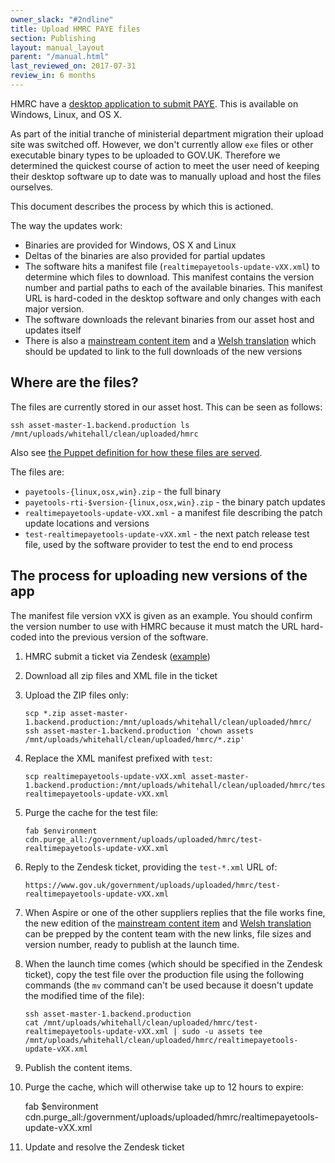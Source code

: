 ```yaml
---
owner_slack: "#2ndline"
title: Upload HMRC PAYE files
section: Publishing
layout: manual_layout
parent: "/manual.html"
last_reviewed_on: 2017-07-31
review_in: 6 months
---
```


HMRC have a [desktop application to submit
PAYE](https://www.gov.uk/basic-paye-tools). This is available on Windows,
Linux, and OS X.

As part of the initial tranche of ministerial department migration their
upload site was switched off. However, we don't currently allow `exe`
files or other executable binary types to be uploaded to GOV.UK.
Therefore we determined the quickest course of action to meet the user
need of keeping their desktop software up to date was to manually upload
and host the files ourselves.

This document describes the process by which this is actioned.

The way the updates work:

-   Binaries are provided for Windows, OS X and Linux
-   Deltas of the binaries are also provided for partial updates
-   The software hits a manifest file
    (`realtimepayetools-update-vXX.xml`) to determine which files
    to download. This manifest contains the version number and partial
    paths to each of the available binaries. This manifest URL is
    hard-coded in the desktop software and only changes with each major version.
-   The software downloads the relevant binaries from our asset host and
    updates itself
-   There is also a [mainstream content
    item](https://www.gov.uk/basic-paye-tools) and a [Welsh
    translation](https://www.gov.uk/lawrlwytho-offer-twe-sylfaenol-cthem)
    which should be updated to link to the full downloads of the new versions

## Where are the files?

The files are currently stored in our asset host. This can be seen as
follows:

    ssh asset-master-1.backend.production ls /mnt/uploads/whitehall/clean/uploaded/hmrc

Also see [the Puppet definition for how these files are
served](https://github.com/alphagov/govuk-puppet/blob/b97161bb04a9602fabc80db2a65c923fca27cb42/modules/govuk/manifests/apps/whitehall.pp#L94-L110).

The files are:

-   `payetools-{linux,osx,win}.zip` - the full binary
-   `payetools-rti-$version-{linux,osx,win}.zip` - the binary patch
    updates
-   `realtimepayetools-update-vXX.xml` - a manifest file describing the
    patch update locations and versions
-   `test-realtimepayetools-update-vXX.xml` - the next patch release
    test file, used by the software provider to test the end to end
    process

## The process for uploading new versions of the app

The manifest file version vXX is given as an example. You should confirm the
version number to use with HMRC because it must match the URL hard-coded into
the previous version of the software.

1.  HMRC submit a ticket via Zendesk
    ([example](https://govuk.zendesk.com/tickets/771694))
2.  Download all zip files and XML file in the ticket
3.  Upload the ZIP files only:

        scp *.zip asset-master-1.backend.production:/mnt/uploads/whitehall/clean/uploaded/hmrc/
        ssh asset-master-1.backend.production 'chown assets /mnt/uploads/whitehall/clean/uploaded/hmrc/*.zip'

4.  Replace the XML manifest prefixed with `test`:

        scp realtimepayetools-update-vXX.xml asset-master-1.backend.production:/mnt/uploads/whitehall/clean/uploaded/hmrc/test-realtimepayetools-update-vXX.xml

5.  Purge the cache for the test file:

        fab $environment cdn.purge_all:/government/uploads/uploaded/hmrc/test-realtimepayetools-update-vXX.xml

6.  Reply to the Zendesk ticket, providing the `test-*.xml` URL of:

        https://www.gov.uk/government/uploads/uploaded/hmrc/test-realtimepayetools-update-vXX.xml

7.  When Aspire or one of the other suppliers replies that the file
    works fine, the new edition of the [mainstream content
    item](https://www.gov.uk/basic-paye-tools) and [Welsh
    translation](https://www.gov.uk/lawrlwytho-offer-twe-sylfaenol-cthem)
    can be prepped by the content team with the new links, file sizes and version
    number, ready to publish at the launch time.

8.  When the launch time comes (which should be specified in the Zendesk
    ticket), copy the test file over the production file using the
    following commands (the `mv` command can't be used because it
    doesn't update the modified time of the file):

        ssh asset-master-1.backend.production
        cat /mnt/uploads/whitehall/clean/uploaded/hmrc/test-realtimepayetools-update-vXX.xml | sudo -u assets tee /mnt/uploads/whitehall/clean/uploaded/hmrc/realtimepayetools-update-vXX.xml

9. Publish the content items.

10.  Purge the cache, which will otherwise take up to 12 hours to
    expire:

        fab $environment cdn.purge_all:/government/uploads/uploaded/hmrc/realtimepayetools-update-vXX.xml

10.  Update and resolve the Zendesk ticket
